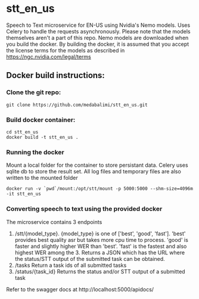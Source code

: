 # stt_en_us
Speech to Text microservice for EN-US using Nvidia's Nemo models. Uses Celery to handle the requests asynchronously. Please note that the models themselves aren't a part of this repo. Nemo models are downloaded when you build the docker. By building the docker, it is assumed that you accept the license terms for the models as described in https://ngc.nvidia.com/legal/terms

## Docker build instructions:
### Clone the git repo:
```shell
git clone https://github.com/medabalimi/stt_en_us.git
```
### Build docker container:
```shell
cd stt_en_us
docker build -t stt_en_us . 
```
### Running the docker
Mount a local folder for the container to store persistant data. 
Celery uses sqlite db to store the result set. 
All log files and temporary files are also written to the mounted folder
```shell
docker run -v `pwd`/mount:/opt/stt/mount -p 5000:5000 --shm-size=4096m -it stt_en_us
```

### Converting speech to text using the provided docker
The microservice contains 3 endpoints
1. /stt/{model_type}.
   {model_type} is one of ['best', 'good', 'fast']. 'best' provides best quality asr but takes more cpu time to process.
   'good' is faster and slightly higher WER than 'best'. 'fast' is the fastest and also highest WER among the 3.
    Returns a JSON which has the URL where the status/STT output of the submitted task can be obtained.
2. /tasks
   Return a task ids of all submitted tasks
3. /status/{task_id}
   Returns the status and/or STT output of a submitted task

Refer to the swagger docs at http://localhost:5000/apidocs/ 

